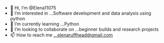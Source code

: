- 👋 Hi, I’m @Elena11075
- 👀 I’m interested in ...Software development and data analysis using python
- 🌱 I’m currently learning ...Python
- 💞️ I’m looking to collaborate on ...beginner builds and research projects
- 📫 How to reach me ...elenaruffhead@gmail.com

<!---
Elena11075/Elena11075 is a ✨ special ✨ repository because its `README.md` (this file) appears on your GitHub profile.
You can click the Preview link to take a look at your changes.
--->
